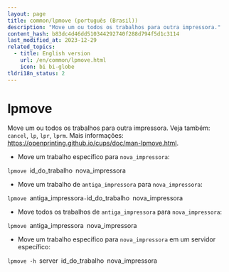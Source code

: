 ```yaml
---
layout: page
title: common/lpmove (português (Brasil))
description: "Move um ou todos os trabalhos para outra impressora."
content_hash: b83dc4d46dd510344292740f288d794f5d1c3114
last_modified_at: 2023-12-29
related_topics:
  - title: English version
    url: /en/common/lpmove.html
    icon: bi bi-globe
tldri18n_status: 2
---
```

# lpmove

Move um ou todos os trabalhos para outra impressora.
Veja também: `cancel`, `lp`, `lpr`, `lprm`.
Mais informações: <https://openprinting.github.io/cups/doc/man-lpmove.html>.

- Move um trabalho específico para `nova_impressora`:

`lpmove `<span class="tldr-var badge badge-pill bg-dark-lm bg-white-dm text-white-lm text-dark-dm font-weight-bold">id_do_trabalho</span>` `<span class="tldr-var badge badge-pill bg-dark-lm bg-white-dm text-white-lm text-dark-dm font-weight-bold">nova_impressora</span>

- Move um trabalho de `antiga_impressora` para `nova_impressora`:

`lpmove `<span class="tldr-var badge badge-pill bg-dark-lm bg-white-dm text-white-lm text-dark-dm font-weight-bold">antiga_impressora</span>`-`<span class="tldr-var badge badge-pill bg-dark-lm bg-white-dm text-white-lm text-dark-dm font-weight-bold">id_do_trabalho</span>` `<span class="tldr-var badge badge-pill bg-dark-lm bg-white-dm text-white-lm text-dark-dm font-weight-bold">nova_impressora</span>

- Move todos os trabalhos de `antiga_impressora` para `nova_impressora`:

`lpmove `<span class="tldr-var badge badge-pill bg-dark-lm bg-white-dm text-white-lm text-dark-dm font-weight-bold">antiga_impressora</span>` `<span class="tldr-var badge badge-pill bg-dark-lm bg-white-dm text-white-lm text-dark-dm font-weight-bold">nova_impressora</span>

- Move um trabalho específico para `nova_impressora` em um servidor específico:

`lpmove -h `<span class="tldr-var badge badge-pill bg-dark-lm bg-white-dm text-white-lm text-dark-dm font-weight-bold">server</span>` `<span class="tldr-var badge badge-pill bg-dark-lm bg-white-dm text-white-lm text-dark-dm font-weight-bold">id_do_trabalho</span>` `<span class="tldr-var badge badge-pill bg-dark-lm bg-white-dm text-white-lm text-dark-dm font-weight-bold">nova_impressora</span>
